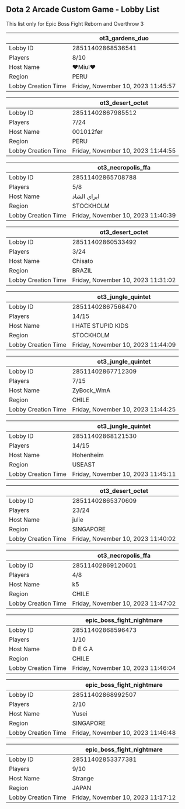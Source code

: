## Dota 2 Arcade Custom Game - Lobby List

This list only for Epic Boss Fight Reborn and Overthrow 3

|  | ot3_gardens_duo |
| ------ | ------ |
| Lobby ID | 28511402868536541 |
| Players | 8/10 |
| Host Name | ♥Miul♥ |
| Region | PERU |
| Lobby Creation Time | Friday, November 10, 2023 11:45:57 |


|  | ot3_desert_octet |
| ------ | ------ |
| Lobby ID | 28511402867985512 |
| Players | 7/24 |
| Host Name | 001012fer |
| Region | PERU |
| Lobby Creation Time | Friday, November 10, 2023 11:44:55 |


|  | ot3_necropolis_ffa |
| ------ | ------ |
| Lobby ID | 28511402865708788 |
| Players | 5/8 |
| Host Name | ايراي الشاذ |
| Region | STOCKHOLM |
| Lobby Creation Time | Friday, November 10, 2023 11:40:39 |


|  | ot3_desert_octet |
| ------ | ------ |
| Lobby ID | 28511402860533492 |
| Players | 3/24 |
| Host Name | Chisato |
| Region | BRAZIL |
| Lobby Creation Time | Friday, November 10, 2023 11:31:02 |


|  | ot3_jungle_quintet |
| ------ | ------ |
| Lobby ID | 28511402867568470 |
| Players | 14/15 |
| Host Name | I HATE STUPID KIDS |
| Region | STOCKHOLM |
| Lobby Creation Time | Friday, November 10, 2023 11:44:09 |


|  | ot3_jungle_quintet |
| ------ | ------ |
| Lobby ID | 28511402867712309 |
| Players | 7/15 |
| Host Name | ZyBock_WmA |
| Region | CHILE |
| Lobby Creation Time | Friday, November 10, 2023 11:44:25 |


|  | ot3_jungle_quintet |
| ------ | ------ |
| Lobby ID | 28511402868121530 |
| Players | 14/15 |
| Host Name | Hohenheim |
| Region | USEAST |
| Lobby Creation Time | Friday, November 10, 2023 11:45:11 |


|  | ot3_desert_octet |
| ------ | ------ |
| Lobby ID | 28511402865370609 |
| Players | 23/24 |
| Host Name | julie |
| Region | SINGAPORE |
| Lobby Creation Time | Friday, November 10, 2023 11:40:02 |


|  | ot3_necropolis_ffa |
| ------ | ------ |
| Lobby ID | 28511402869120601 |
| Players | 4/8 |
| Host Name | k5 |
| Region | CHILE |
| Lobby Creation Time | Friday, November 10, 2023 11:47:02 |


|  | epic_boss_fight_nightmare |
| ------ | ------ |
| Lobby ID | 28511402868596473 |
| Players | 1/10 |
| Host Name | D E G A |
| Region | CHILE |
| Lobby Creation Time | Friday, November 10, 2023 11:46:04 |


|  | epic_boss_fight_nightmare |
| ------ | ------ |
| Lobby ID | 28511402868992507 |
| Players | 2/10 |
| Host Name | Yusei |
| Region | SINGAPORE |
| Lobby Creation Time | Friday, November 10, 2023 11:46:48 |


|  | epic_boss_fight_nightmare |
| ------ | ------ |
| Lobby ID | 28511402853377381 |
| Players | 9/10 |
| Host Name | Strange |
| Region | JAPAN |
| Lobby Creation Time | Friday, November 10, 2023 11:17:12 |


